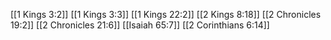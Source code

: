 [[1 Kings 3:2]]
[[1 Kings 3:3]]
[[1 Kings 22:2]]
[[2 Kings 8:18]]
[[2 Chronicles 19:2]]
[[2 Chronicles 21:6]]
[[Isaiah 65:7]]
[[2 Corinthians 6:14]]
